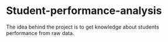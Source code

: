 # Student-performance-analysis
The idea behind the project is  to get knowledge about students performance from raw data.

